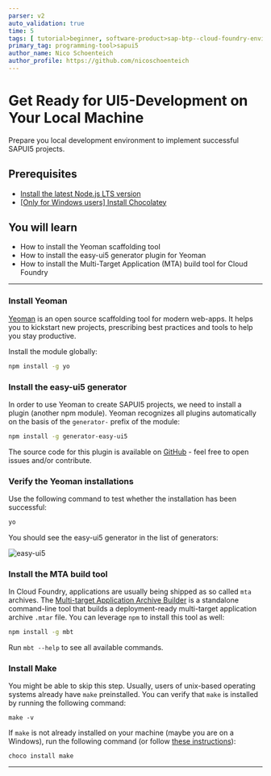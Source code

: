 ```yaml
---
parser: v2
auto_validation: true
time: 5
tags: [ tutorial>beginner, software-product>sap-btp--cloud-foundry-environment, tutorial>free-tier]
primary_tag: programming-tool>sapui5
author_name: Nico Schoenteich
author_profile: https://github.com/nicoschoenteich
---
```


# Get Ready for UI5-Development on Your Local Machine
<!-- description --> Prepare you local development environment to implement successful SAPUI5 projects.

## Prerequisites
 - [Install the latest Node.js LTS version](https://nodejs.org/en/download/)
 - [[Only for Windows users] Install Chocolatey](https://chocolatey.org/)

## You will learn
  - How to install the Yeoman scaffolding tool
  - How to install the easy-ui5 generator plugin for Yeoman
  - How to install the Multi-Target Application (MTA) build tool for Cloud Foundry


---

### Install Yeoman

[Yeoman](http://yeoman.io) is an open source scaffolding tool for modern web-apps. It helps you to kickstart new projects, prescribing best practices and tools to help you stay productive.

Install the module globally:

```Bash
npm install -g yo
```

### Install the easy-ui5 generator

In order to use Yeoman to create SAPUI5 projects, we need to install a plugin (another npm module). Yeoman recognizes all plugins automatically on the basis of the `generator-` prefix of the module:

```Bash
npm install -g generator-easy-ui5
```

The source code for this plugin is available on [GitHub](https://github.com/SAP/generator-easy-ui5) - feel free to open issues and/or contribute.


### Verify the Yeoman installations

Use the following command to test whether the installation has been successful:

```Bash
yo
```

You should see the easy-ui5 generator in the list of generators:

![easy-ui5](./verify.png)


### Install the MTA build tool

In Cloud Foundry, applications are usually being shipped as so called `mta` archives. The [Multi-target Application Archive Builder](https://github.com/SAP/cloud-mta-build-tool) is a standalone command-line tool that builds a deployment-ready multi-target application archive `.mtar` file. You can leverage `npm` to install this tool as well:

```Bash
npm install -g mbt
```

Run `mbt --help` to see all available commands.


### Install Make

You might be able to skip this step. Usually, users of unix-based operating systems already have `make` preinstalled. You can verify that `make` is installed by running the following command:

```
make -v
```

If `make` is not already installed on your machine (maybe you are on a Windows), run the following command (or follow [these instructions](https://chocolatey.org/packages/make)):

```
choco install make
```

---
